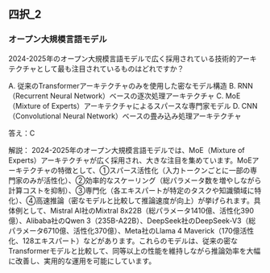 ## 四択_2
### オープン大規模言語モデル
2024-2025年のオープン大規模言語モデルで広く採用されている技術的アーキテクチャとして最も注目されているものはどれですか？

A. 従来のTransformerアーキテクチャのみを使用した密なモデル構造
B. RNN（Recurrent Neural Network）ベースの逐次処理アーキテクチャ
C. MoE（Mixture of Experts）アーキテクチャによるスパースな専門家モデル
D. CNN（Convolutional Neural Network）ベースの畳み込み処理アーキテクチャ

答え：C

解説：
2024-2025年のオープン大規模言語モデルでは、MoE（Mixture of Experts）アーキテクチャが広く採用され、大きな注目を集めています。MoEアーキテクチャの特徴として、①スパース活性化（入力トークンごとに一部の専門家のみが活性化）、②効率的なスケーリング（総パラメータ数を増やしながら計算コストを抑制）、③専門化（各エキスパートが特定のタスクや知識領域に特化）、④高速推論（密なモデルと比較して推論速度が向上）が挙げられます。具体例として、Mistral AI社のMixtral 8x22B（総パラメータ1410億、活性化390億）、Alibaba社のQwen 3（235B-A22B）、DeepSeek社のDeepSeek-V3（総パラメータ6710億、活性化370億）、Meta社のLlama 4 Maverick（170億活性化、128エキスパート）などがあります。これらのモデルは、従来の密なTransformerモデルと比較して、同等以上の性能を維持しながら推論効率を大幅に改善し、実用的な運用を可能にしています。 